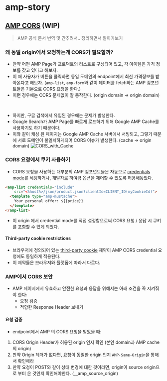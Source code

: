 # amp-story

## [AMP CORS](https://www.ampproject.org/docs/fundamentals/amp-cors-requests) (WIP)

> AMP 공식 문서 번역 및 간추려서.. 정리하면서 알아가보기

### 왜 동일 origin에서 요청하는게 CORS가 필요할까?
- 만약 어떤 AMP Page가 프로덕트의 리스트로 구성되어 있고, 각 아이템은 가격 정보를 갖고 있다고 해보자.
- 이 때 사용자가 버튼을 클릭하면 동일 도메인의 endpoint에서 최신 가격정보를 받아온다고 해보자.
   (`amp-list`, `amp-form`와 같이 데이터를 fetch하는 AMP 컴포넌트들은 기본으로 CORS 요청을 한다.)
- 이런 경우에는 CORS 문제없이 잘 동작한다.
  (origin domain → origin domain)
<br />

- 하지만, 구글 검색에서 유입된 경우에는 문제가 발생한다.
- Google Search가 AMP Page를 빠르게 로드하기 위해 Google AMP Cache를 사용하기도 하기 때문이다.
- 이와 같이 캐싱 된 페이지는 Google AMP Cache 서버에서 서빙되고,
   그렇기 때문에 서로 도메인이 불일치하게되어 CORS 이슈가 발생한다.
   (cache → origin domain)
    ![CORS_with_Cache](https://www.ampproject.org/static/img/docs/CORS_with_Cache.png)

### CORS 요청에서 쿠키 사용하기
- CORS 요청을 사용하는 대부분의 AMP 컴포넌트들은 자동으로 [credentials mode](https://developer.mozilla.org/en-US/docs/Web/API/XMLHttpRequest/withCredentials)를 세팅하거나,
  개발자로 하여금 옵션을 제어할 수 있도록 허용해놓았다.

```html
<amp-list credentials="include"
    src="<%host%>/json/product.json?clientId=CLIENT_ID(myCookieId)">
  <template type="amp-mustache">
    Your personal offer: ${{price}}
  </template>
</amp-list>
```
-  이 origin 에서 credential mode를 직접 설정함으로써 CORS 요청 / 응답 시 쿠키를 포함할 수 있게 되었다.


#### Third-party cookie restrictions
- 브라우저에 정의되어 있는 [third-party cookie](https://en.wikipedia.org/wiki/HTTP_cookie#Third-party_cookie) 제약이 AMP CORS credential 요청에도 동일하게 적용된다.
- 이 제약들은 브라우저와 플랫폼에 따라서 다르다.

### AMP에서 CORS 보안
- AMP 페이지에서 유효하고 안전한 요청과 응답을 위해서는 아래 조건을 꼭 지켜줘야 한다:
  - 요청 검증
  - 적합한 Response Header 보내기

#### 요청 검증
- endpoint에서 AMP 의 CORS 요청을 받았을 때:
1. CORS Origin Header가 허용된 origin 인지 확인 (본인 domain과 AMP cache의 origin)
2. 만약 Origin 헤더가 없다면, 요청이 동일한 origin 인지 `AMP-Same-Origin`을 통해서 확인해라
3. 만약 요청이 POST와 같이 상태 변경에 대한 것이라면, origin이 source origin으로 부터 온 것인지 확인해야한다. (__amp_source_origin)

